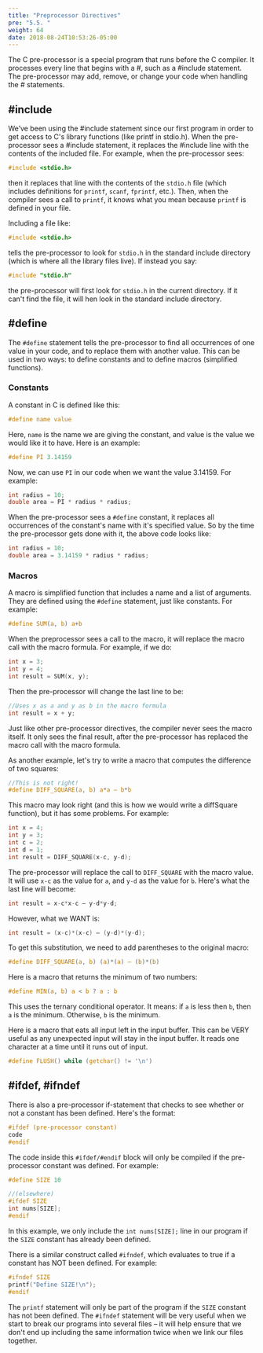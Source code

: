 ```yaml
---
title: "Preprocessor Directives"
pre: "5.5. "
weight: 64
date: 2018-08-24T10:53:26-05:00
---
```

The C pre-processor is a special program that runs before the C
compiler. It processes every line that begins with a #, such as a
#include statement. The pre-processor may add, remove, or
change your code when handling the # statements.

## #include
We’ve been using the #include statement since our first
program in order to get access to C's library functions (like
printf in stdio.h). When the pre-processor sees a
#include statement, it replaces the #include line with the
contents of the included file. For example, when the pre-processor
sees:

```c
#include <stdio.h>
```

then it replaces that line with the contents of the `stdio.h` file (which includes definitions for `printf`,
`scanf`, `fprintf`, etc.). Then, when the compiler sees a call to
`printf`, it knows what you mean because `printf` is defined in
your file.

Including a file like:

```c
#include <stdio.h>
```

tells the pre-processor to look for `stdio.h` in the standard
include directory (which is where all the library files live). If
instead you say:

```c
#include "stdio.h"
```

the pre-processor will first look for `stdio.h` in the current
directory. If it can't find the file, it will hen look in the standard
include directory.

## #define
The `#define` statement tells the pre-processor to find all
occurrences of one value in your code, and to replace them with
another value. This can be used in two ways: to define constants
and to define macros (simplified functions).

### Constants
A constant in C is defined like this:

```c
#define name value
```

Here, `name` is the name we are giving the constant, and value is
the value we would like it to have. Here is an example:

```c
#define PI 3.14159
```

Now, we can use `PI` in our code when we want the value
3.14159. For example:

```c
int radius = 10;
double area = PI * radius * radius;
```

When the pre-processor sees a `#define` constant, it replaces all
occurrences of the constant's name with it's specified value. So
by the time the pre-processor gets done with it, the above code
looks like:

```c
int radius = 10;
double area = 3.14159 * radius * radius;
```

### Macros
A macro is simplified function that includes a name and a list of
arguments. They are defined using the `#define` statement, just
like constants. For example:

```c
#define SUM(a, b) a+b
```

When the preprocessor sees a call to the macro, it will replace the
macro call with the macro formula. For example, if we do:

```c
int x = 3;
int y = 4;
int result = SUM(x, y);
```

Then the pre-processor will change the last line to be:

```c
//Uses x as a and y as b in the macro formula
int result = x + y; 
```

Just like other pre-processor directives, the compiler never sees the
macro itself. It only sees the final result, after the pre-processor
has replaced the macro call with the macro formula.

As another example, let's try to write a macro that computes the
difference of two squares:

```c
//This is not right!
#define DIFF_SQUARE(a, b) a*a – b*b 
```

This macro may look right (and this is how we would write a
diffSquare function), but it has some problems. For example:

```c
int x = 4;
int y = 3;
int c = 2;
int d = 1;
int result = DIFF_SQUARE(x-c, y-d);
```

The pre-processor will replace the call to `DIFF_SQUARE` with the
macro value. It will use `x-c` as the value for `a`, and `y-d` as
the value for `b`. Here's what the last line will become:

```c
int result = x-c*x-c – y-d*y-d;
```

However, what we WANT is:

```c
int result = (x-c)*(x-c) – (y-d)*(y-d);
```

To get this substitution, we need to add parentheses to the original
macro:

```c
#define DIFF_SQUARE(a, b) (a)*(a) – (b)*(b)
```

Here is a macro that returns the minimum of two numbers:

```c
#define MIN(a, b) a < b ? a : b
```

This uses the ternary conditional operator. It means: if `a` is less
then `b`, then `a` is the minimum. Otherwise, `b` is the minimum.

Here is a macro that eats all input left in the input buffer. This can
be VERY useful as any unexpected input will stay in the input
buffer. It reads one character at a time until it runs out of input.

```c
#define FLUSH() while (getchar() != '\n')
```

## #ifdef, #ifndef
There is also a pre-processor if-statement that checks to see
whether or not a constant has been defined. Here's the format:

```c
#ifdef (pre-processor constant)
code
#endif
```

The code inside this `#ifdef/#endif` block will only be
compiled if the pre-processor constant was defined. For example:

```c
#define SIZE 10

//(elsewhere)
#ifdef SIZE
int nums[SIZE];
#endif
```

In this example, we only include the `int nums[SIZE];` line
in our program if the `SIZE` constant has already been defined.

There is a similar construct called `#ifndef`, which evaluates to
true if a constant has NOT been defined. For example:

```c
#ifndef SIZE
printf("Define SIZE!\n");
#endif
```
The `printf` statement will only be part of the program if the
`SIZE` constant has not been defined. The `#ifndef` statement
will be very useful when we start to break our programs into
several files – it will help ensure that we don't end up including the
same information twice when we link our files together.